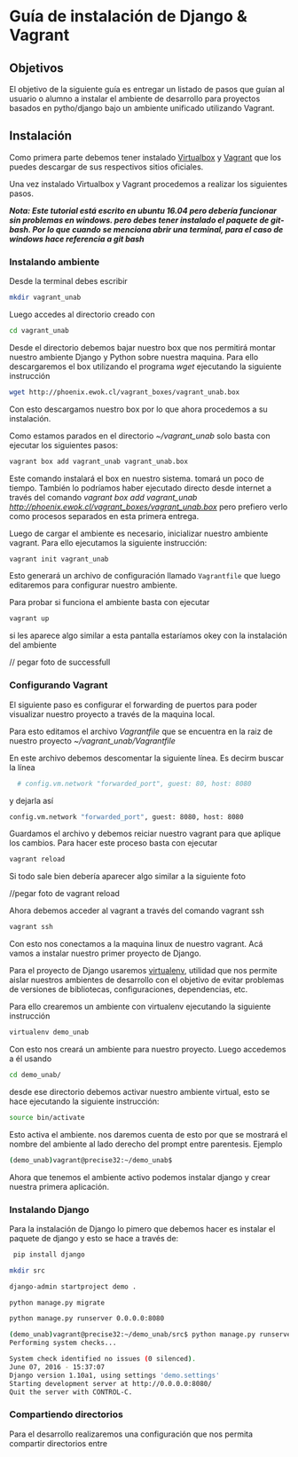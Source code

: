 # Guía de instalación de Django & Vagrant

## Objetivos
El objetivo de la siguiente guía es entregar un listado de pasos que guían al usuario o alumno a instalar el ambiente de desarrollo para proyectos basados en pytho/django bajo un ambiente unificado utilizando Vagrant.

## Instalación
Como primera parte debemos tener instalado [Virtualbox](http://www.virtualbox.org) y [Vagrant](http://www.vagrantup.com) que los puedes descargar de sus respectivos sitios oficiales.

Una vez instalado Virtualbox y Vagrant procedemos a realizar los siguientes pasos.

***Nota: Este tutorial está escrito en ubuntu 16.04 pero debería funcionar sin problemas en windows. pero debes tener instalado el paquete de git-bash. Por lo que cuando se menciona abrir una terminal, para el caso de windows hace referencia a git bash***

### Instalando ambiente
Desde la terminal debes escribir 
```sh
mkdir vagrant_unab
```
Luego accedes al directorio creado con
```sh
cd vagrant_unab 
```

Desde el directorio debemos bajar nuestro box que nos permitirá montar nuestro ambiente Django y Python sobre nuestra maquina.
Para ello descargaremos el box utilizando el programa *wget* ejecutando la siguiente instrucción

```sh
wget http://phoenix.ewok.cl/vagrant_boxes/vagrant_unab.box
```
Con esto descargamos nuestro box por lo que ahora procedemos a su instalación.

Como estamos parados en el directorio *~/vagrant_unab* solo basta con ejecutar los siguientes pasos:
```sh
vagrant box add vagrant_unab vagrant_unab.box
```
Este comando instalará el box en nuestro sistema. tomará un poco de tiempo. También lo podríamos haber ejecutado directo desde internet a través del comando *vagrant box add vagrant_unab http://phoenix.ewok.cl/vagrant_boxes/vagrant_unab.box* pero prefiero verlo como procesos separados en esta primera entrega.

Luego de cargar el ambiente es necesario, inicializar nuestro ambiente vagrant. Para ello ejecutamos la siguiente instrucción:

```sh
vagrant init vagrant_unab
```

Esto generará un archivo de configuración llamado  `Vagrantfile` que luego editaremos para configurar nuestro ambiente.

Para probar si funciona el ambiente basta con ejecutar

 ```sh
 vagrant up
 ```
 
si les aparece algo similar a esta pantalla estaríamos okey con la instalación del ambiente
 
 // pegar foto de successfull

### Configurando Vagrant
El siguiente paso es configurar el forwarding de puertos para poder visualizar nuestro proyecto a través de la maquina local.

Para esto editamos el archivo *Vagrantfile* que se encuentra en la raiz de nuestro proyecto *~/vagrant_unab/Vagrantfile*

En este archivo debemos descomentar la siguiente línea. Es decirm buscar la línea
 ```sh
   # config.vm.network "forwarded_port", guest: 80, host: 8080
```
y dejarla así
 ```sh
 config.vm.network "forwarded_port", guest: 8080, host: 8080
 ```
 
 Guardamos el archivo y debemos reiciar nuestro vagrant para que aplique los cambios. Para hacer este proceso basta con ejecutar
 
  ```sh
  vagrant reload
   ```
Si todo sale bien debería aparecer algo similar a la siguiente foto

//pegar foto de vagrant reload

Ahora debemos acceder al vagrant a través del comando vagrant ssh
 
  ```sh
  vagrant ssh
   ```
   
Con esto nos conectamos a la maquina linux de nuestro vagrant. Acá vamos a instalar nuestro primer proyecto de Django.

Para el proyecto de Django usaremos [virtualenv](http://rukbottoland.com/blog/tutorial-de-python-virtualenv/), utilidad que nos permite aislar nuestros ambientes de desarrollo con el objetivo de evitar problemas de versiones de bibliotecas, configuraciones, dependencias, etc. 

Para ello crearemos un ambiente con virtualenv ejecutando la siguiente instrucción

```sh
virtualenv demo_unab
```
Con esto nos creará un ambiente para nuestro proyecto. Luego accedemos a él usando 
```sh
cd demo_unab/
```

desde ese directorio debemos activar nuestro ambiente virtual, esto se hace ejecutando la siguiente instrucción:
```sh
source bin/activate
```
Esto activa el ambiente. nos daremos cuenta de esto por que se mostrará el nombre del ambiente al lado derecho del prompt entre parentesis. Ejemplo
```sh
(demo_unab)vagrant@precise32:~/demo_unab$ 
```

Ahora que tenemos el ambiente activo podemos instalar django y crear nuestra primera aplicación.

### Instalando Django

Para la instalación de Django lo pimero que debemos hacer es instalar el paquete de django y esto se hace a través de:
```sh
 pip install django
```
```sh
mkdir src 
```
```sh
django-admin startproject demo .
```
```sh
python manage.py migrate
```

```sh
python manage.py runserver 0.0.0.0:8080
```
```sh
(demo_unab)vagrant@precise32:~/demo_unab/src$ python manage.py runserver 0.0.0.0:8080
Performing system checks...

System check identified no issues (0 silenced).
June 07, 2016 - 15:37:07
Django version 1.10a1, using settings 'demo.settings'
Starting development server at http://0.0.0.0:8080/
Quit the server with CONTROL-C.
```

### Compartiendo directorios
Para el desarrollo realizaremos una configuración que nos permita compartir directorios entre 


